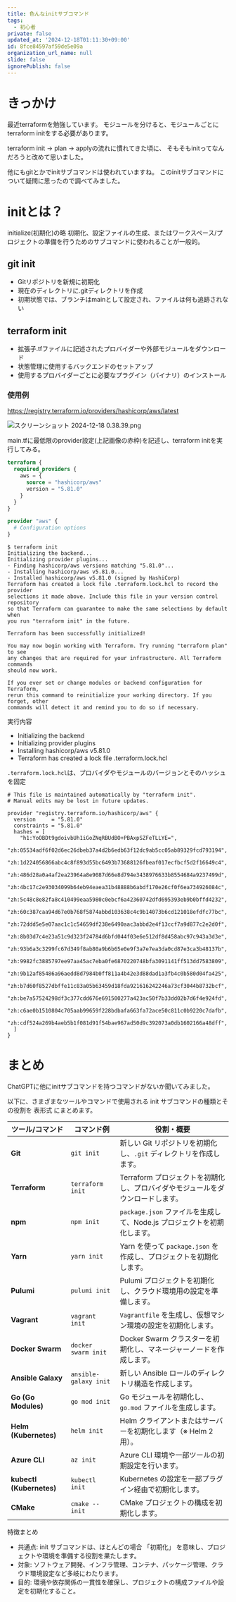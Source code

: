 ```yaml
---
title: 色んなinitサブコマンド
tags:
  - 初心者
private: false
updated_at: '2024-12-18T01:11:30+09:00'
id: 8fce84597af59de5e09a
organization_url_name: null
slide: false
ignorePublish: false
---
```

# きっかけ
最近terraformを勉強しています。
モジュールを分けると、モジュールごとにterraform initをする必要があります。

terraform init → plan → applyの流れに慣れてきた頃に、
そもそもinitってなんだろうと改めて思いました。

他にもgitとかでinitサブコマンドは使われていますね。
このinitサブコマンドについて疑問に思ったので調べてみました。

# initとは？
initialize(初期化)の略
初期化、設定ファイルの生成、またはワークスペース/プロジェクトの準備を行うためのサブコマンドに使われることが一般的。

## git init
* Gitリポジトリを新規に初期化
* 現在のディレクトリに.gitディレクトリを作成
* 初期状態では、ブランチはmainとして設定され、ファイルは何も追跡されない

## terraform init
* 拡張子.tfファイルに記述されたプロバイダーや外部モジュールをダウンロード
* 状態管理に使用するバックエンドのセットアップ
* 使用するプロバイダーごとに必要なプラグイン（バイナリ）のインストール

### 使用例

https://registry.terraform.io/providers/hashicorp/aws/latest

![スクリーンショット 2024-12-18 0.38.39.png](https://qiita-image-store.s3.ap-northeast-1.amazonaws.com/0/3862159/3c8bc764-03f6-0af4-c509-5d932858aeb4.png)

main.tfに最低限のprovider設定(上記画像の赤枠)を記述し、terraform initを実行してみる。

```:main.tf
terraform {
  required_providers {
    aws = {
      source = "hashicorp/aws"
      version = "5.81.0"
    }
  }
}

provider "aws" {
  # Configuration options
}
```

```:terraform init
$ terraform init
Initializing the backend...
Initializing provider plugins...
- Finding hashicorp/aws versions matching "5.81.0"...
- Installing hashicorp/aws v5.81.0...
- Installed hashicorp/aws v5.81.0 (signed by HashiCorp)
Terraform has created a lock file .terraform.lock.hcl to record the provider
selections it made above. Include this file in your version control repository
so that Terraform can guarantee to make the same selections by default when
you run "terraform init" in the future.

Terraform has been successfully initialized!

You may now begin working with Terraform. Try running "terraform plan" to see
any changes that are required for your infrastructure. All Terraform commands
should now work.

If you ever set or change modules or backend configuration for Terraform,
rerun this command to reinitialize your working directory. If you forget, other
commands will detect it and remind you to do so if necessary.
```

実行内容
* Initializing the backend
* Initializing provider plugins
* Installing hashicorp/aws v5.81.0
* Terraform has created a lock file .terraform.lock.hcl

`.terraform.lock.hcl`は、プロバイダやモジュールのバージョンとそのハッシュ を固定
```:.terraform.lock.hcl
# This file is maintained automatically by "terraform init".
# Manual edits may be lost in future updates.

provider "registry.terraform.io/hashicorp/aws" {
  version     = "5.81.0"
  constraints = "5.81.0"
  hashes = [
    "h1:YoOBDt9gdoivbUh1iGoZNqRBUdBO+PBAxpSZFeTLLYE=",
    "zh:05534adf6f02d6ec26dbeb37a4d2b6edb63f12dc9ab5cc05ab89329fcd793194",
    "zh:1d224056866abc4c8f893d55bc6493b73688126fbeaf017ecfbcf5d2f16649c4",
    "zh:486d28a0a4af2ea23964a8e9087d66e8d794e3438976633b8554684a9237499d",
    "zh:4bc17c2e93034099b64eb94eaea31b48888b6abdf170e26cf0f6ea734926084c",
    "zh:5c48c8e82fa8c410499eaa5980c0ebcf6a42360742dfd695393eb9b0bffd4232",
    "zh:60c387caa94d67e0b768f5874abbd103638c4c9b14073b6cd121018efdfc77bc",
    "zh:72ddd5e5e07aac1c1c54659df238e6490aac3abbd2e4f13ccf7a9d877c2e2d0f",
    "zh:8b03d7c4e23a51c9d323f24784d6bfd044f03e6e512df8d458abc97c943a3d3e",
    "zh:93b6a3c3299fc67d349f8ab80a9b6b65e0e9f3a7e7ea3da0cd87e3ca3b48137b",
    "zh:9982fc3885797ee97aa45ac7eba0fe6870220748bfa3091141ff513dd7583809",
    "zh:9b12af85486a96aedd8d7984b0ff811a4b42e3d88dad1a3fb4c0b580d04fa425",
    "zh:b7d60f8527dbffe11c83a05b63459d18fda921616242246a73cf3044b8732bcf",
    "zh:be7a57524298df3c377cdd676e691500277a423ac50f7b33dd02b7d6f4e924fd",
    "zh:c6ae0b1510804c705aab99659f228bdbafa663fa72ace50c811c0b9220c7dafb",
    "zh:cdf524a269b4aeb5b1f081d91f54bae967ad50d9c392073a0db1602166a48dff",
  ]
}
```

# まとめ

ChatGPTに他にinitサブコマンドを持つコマンドがないか聞いてみました。

以下に、さまざまなツールやコマンドで使用される init サブコマンドの種類とその役割を 表形式 にまとめます。

| **ツール/コマンド**        | **コマンド例**           | **役割・概要**                                                               |
|----------------------------|--------------------------|----------------------------------------------------------------------------|
| **Git**                    | `git init`              | 新しい Git リポジトリを初期化し、`.git` ディレクトリを作成します。          |
| **Terraform**              | `terraform init`        | Terraform プロジェクトを初期化し、プロバイダやモジュールをダウンロードします。|
| **npm**                    | `npm init`              | `package.json` ファイルを生成して、Node.js プロジェクトを初期化します。      |
| **Yarn**                   | `yarn init`             | Yarn を使って `package.json` を作成し、プロジェクトを初期化します。         |
| **Pulumi**                 | `pulumi init`           | Pulumi プロジェクトを初期化し、クラウド環境用の設定を準備します。           |
| **Vagrant**                | `vagrant init`          | `Vagrantfile` を生成し、仮想マシン環境の設定を初期化します。                |
| **Docker Swarm**           | `docker swarm init`     | Docker Swarm クラスターを初期化し、マネージャーノードを作成します。         |
| **Ansible Galaxy**         | `ansible-galaxy init`   | 新しい Ansible ロールのディレクトリ構造を作成します。                       |
| **Go (Go Modules)**        | `go mod init`           | Go モジュールを初期化し、`go.mod` ファイルを生成します。                    |
| **Helm (Kubernetes)**      | `helm init`             | Helm クライアントまたはサーバーを初期化します（※ Helm 2 用）。             |
| **Azure CLI**              | `az init`               | Azure CLI 環境や一部ツールの初期設定を行います。                            |
| **kubectl (Kubernetes)**   | `kubectl init`          | Kubernetes の設定を一部プラグイン経由で初期化します。                       |
| **CMake**                  | `cmake --init`          | CMake プロジェクトの構成を初期化します。                                    |

特徴まとめ
* 共通点: init サブコマンドは、ほとんどの場合 「初期化」 を意味し、プロジェクトや環境を準備する役割を果たします。
* 対象: ソフトウェア開発、インフラ管理、コンテナ、パッケージ管理、クラウド環境設定など多岐にわたります。
*	目的: 環境や依存関係の一貫性を確保し、プロジェクトの構成ファイルや設定を初期化すること。
